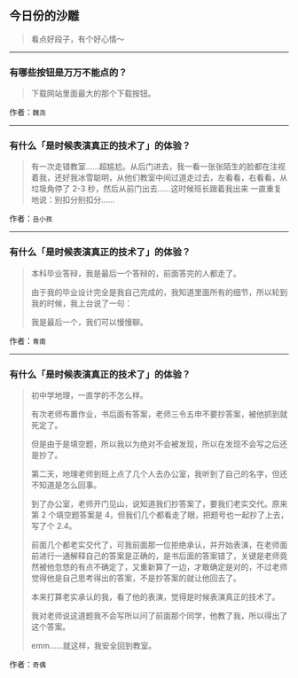 ## 今日份的沙雕

> 看点好段子，有个好心情～


 
---

### 有哪些按钮是万万不能点的？

> 下载网站里面最大的那个下载按钮。


作者：`魏尧`

---

### 有什么「是时候表演真正的技术了」的体验？

> 有一次走错教室……超尴尬。从后门进去，我一看一张张陌生的脸都在注视着我，还好我冰雪聪明，从他们教室中间过道走过去，左看看，右看看，从垃圾角停了 2-3 秒，然后从前门出去……这时候班长跟着我出来 一直重复地说：别扣分别扣分……


作者：`丑小孩`

---

### 有什么「是时候表演真正的技术了」的体验？

> 本科毕业答辩，我是最后一个答辩的，前面答完的人都走了。
> 
> 由于我的毕业设计完全是我自己完成的，我知道里面所有的细节，所以轮到我的时候，我上台说了一句：
> 
> 我是最后一个，我们可以慢慢聊。


作者：`青南`

---

### 有什么「是时候表演真正的技术了」的体验？

> 初中学地理，一直学的不怎么样。
> 
> 有次老师布置作业，书后面有答案，老师三令五申不要抄答案，被他抓到就死定了。
> 
> 但是由于是填空题，所以我以为绝对不会被发现，所以在发现不会写之后还是抄了。
> 
> 第二天，地理老师到班上点了几个人去办公室，我听到了自己的名字，但还不知道是怎么回事。
> 
> 到了办公室，老师开门见山，说知道我们抄答案了，要我们老实交代。原来第 2 个填空题答案是 4，但我们几个都看走了眼，把题号也一起抄了上去，写了个 2.4。
> 
> 前面几个都老实交代了，可我前面那一位拒绝承认，并开始表演，在老师面前进行一通解释自己的答案是正确的，是书后面的答案错了，关键是老师竟然被他忽悠的有点不确定了，又重新算了一边，才敢确定是对的，不过老师觉得他是自己思考得出的答案，不是抄答案的就让他回去了。
> 
> 本来打算老实承认的我，看了他的表演，觉得是时候表演真正的技术了。
> 
> 我对老师说这道题我不会写所以问了前面那个同学，他教了我，所以得出了这个答案。
> 
> emm……就这样，我安全回到教室。


作者：`奇偶`